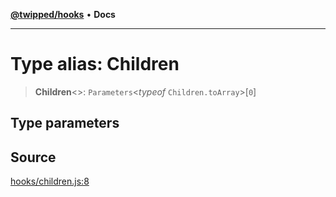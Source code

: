 [**@twipped/hooks**](../../README.md) • **Docs**

***

# Type alias: Children

> **Children**\<\>: `Parameters`\<*typeof* `Children.toArray`\>\[`0`\]

## Type parameters

## Source

[hooks/children.js:8](https://github.com/Twipped/hooks/blob/main/hooks/children.js#L8)
